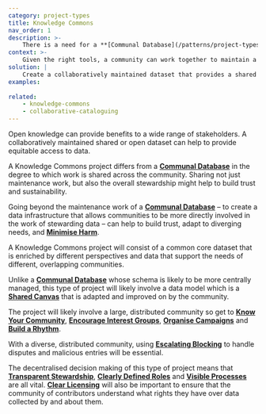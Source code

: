 ```yaml
---
category: project-types
title: Knowledge Commons
nav_order: 1
description: >-
    There is a need for a **[Communal Database](/patterns/project-types/communal-database)** to support a diverse set of communities. But outside a common core set of data, there are different and evolving needs.
context: >-
    Given the right tools, a community can work together to maintain a **[Communal Database](/patterns/project-types/communal-database)**. Adapting to divergent needs can be difficult to manage from the centre. 
solution: |
    Create a collaboratively maintained dataset that provides a shared data infrastructure for a community to coordinate around collecting data of interest and benefit to them.
examples:
    
related:
    - knowledge-commons
    - collaborative-cataloguing
---
```


Open knowledge can provide benefits to a wide range of stakeholders. A collaboratively maintained shared or open dataset can help to provide equitable access to data.

A Knowledge Commons project differs from a **[Communal Database](/patterns/project-types/communal-database)** in the degree to which work is shared across the community. Sharing not just maintenance work, but also the overall stewardship might help to build trust and sustainability.

Going beyond the maintenance work of a **[Communal Database](/patterns/project-types/communal-database)** – to create a data infrastructure that allows communities to be more directly involved in the work of stewarding data – can help to build trust, adapt to diverging needs, and **[Minimise Harm](/patterns/project-governance/minimise-harm)**.

A Knowledge Commons project will consist of a common core dataset that is enriched by different perspectives and data that support the needs of different, overlapping communities.

Unlike a **[Communal Database](/patterns/project-types/communal-database)** whose schema is likely to be more centrally managed, this type of project will likely involve a data model which is a **[Shared Canvas](/patterns/data-model/shared-canvas)** that is adapted and improved on by the community.

The project will likely involve a large, distributed community so get to **[Know Your Community](/patterns/community-management/know-your-community)**,  **[Encourage Interest Groups](/patterns/community-management/encourage-interest-groups)**, **[Organise Campaigns](/patterns/encouraging-contributions/organise-campaigns)** and **[Build a Rhythm](/patterns/community-management/build-a-rhythm)**.

With a diverse, distributed community, using **[Escalating Blocking](/patterns/managing-conflict/escalating-blocking)** to handle disputes and malicious entries will be essential.

The decentralised decision making of this type of project means that **[Transparent Stewardship](/patterns/project-governance/transparent-stewardship)**, **[Clearly Defined Roles](/patterns/project-governance/clearly-defined-roles)** and **[Visible Processes](/patterns/project-governance/visible-processes)** are all vital. **[Clear Licensing](/patterns/project-governance/clear-licensing)** will also be important to ensure that the community of contributors understand what rights they have over data collected by and about them.